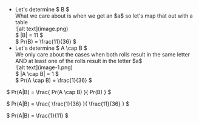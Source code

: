 <ul>
    <li> Let's determine $ B $ <br/> 
    What we care about is when we get an $a$ so let's map that out with a table <br/> 
    ![alt text](image.png) <br/> 
    $ |B| = 11 $ <br/> 
    $ Pr(B) = \frac{11}{36} $
    <li> Let's determine $ A \cap B $ <br/> 
    We only care about the cases when both rolls result in the same letter AND at least one of the rolls result in the letter $a$ <br/> 
    ![alt text](image-1.png) <br/> 
    $ |A \cap B| = 1 $ <br/> 
    $ Pr(A \cap B) = \frac{1}{36} $
</ul>

$ Pr(A|B) = \frac{ Pr(A \cap B) }{ Pr(B) } $

$ Pr(A|B) = \frac{ \frac{1}{36} }{ \frac{11}{36} } $

$ Pr(A|B) = \frac{1}{11} $
